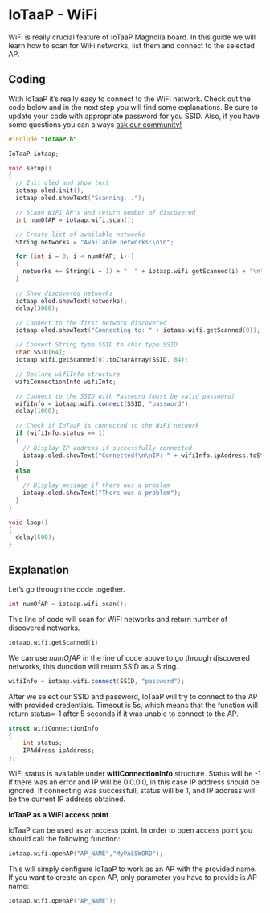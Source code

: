# IoTaaP - WiFi

WiFi is really crucial feature of IoTaaP Magnolia board. In this guide we will learn how to scan for WiFi networks, list them and connect to the selected AP.

## Coding

With IoTaaP it’s really easy to connect to the WiFi network. Check out the code below and in the next step you will find some explanations. Be sure to update your code with appropriate password for you SSID. Also, if you have some questions you can always [ask our community!](https://community.iotaap.io/)
```cpp
#include "IoTaaP.h"

IoTaaP iotaap;

void setup()
{
  // Init oled and show text
  iotaap.oled.init();
  iotaap.oled.showText("Scanning...");

  // Scann WiFi AP's and return number of discovered
  int numOfAP = iotaap.wifi.scan();

  // Create list of available networks
  String networks = "Available networks:\n\n";

  for (int i = 0; i < numOfAP; i++)
  {
    networks += String(i + 1) + ". " + iotaap.wifi.getScanned(i) + "\n";
  }

  // Show discovered networks
  iotaap.oled.showText(networks);
  delay(3000);

  // Connect to the first network discovered
  iotaap.oled.showText("Connecting to: " + iotaap.wifi.getScanned(0));

  // Convert String type SSID to char type SSID
  char SSID[64];
  iotaap.wifi.getScanned(0).toCharArray(SSID, 64);

  // Declare wifiInfo structure
  wifiConnectionInfo wifiInfo;

  // Connect to the SSID with Password (must be valid password)
  wifiInfo = iotaap.wifi.connect(SSID, "password");
  delay(1000);

  // Check if IoTaaP is connected to the WiFi network
  if (wifiInfo.status == 1)
  {
    // Display IP address if successfully connected
    iotaap.oled.showText("Connected!\n\nIP: " + wifiInfo.ipAddress.toString());
  }
  else
  {
    // Display message if there was a problem
    iotaap.oled.showText("There was a problem");
  }
}

void loop()
{
  delay(500);
}
```

## Explanation

Let’s go through the code together.
```cpp
int numOfAP = iotaap.wifi.scan();
```
This line of code will scan for WiFi networks and return number of discovered networks.
```cpp
iotaap.wifi.getScanned(i)
```
We can use _numOfAP_ in the line of code above to go through discovered networks, this dunction will return SSID as a String.
```cpp
wifiInfo = iotaap.wifi.connect(SSID, "password");
```
After we select our SSID and password, IoTaaP will try to connect to the AP with provided credentials. Timeout is 5s, which means that the function will return status=-1 after 5 seconds if it was unable to connect to the AP.
```cpp
struct wifiConnectionInfo
{
    int status;
    IPAddress ipAddress;
};
```
WiFi status is available under **wifiConnectionInfo** structure. Status will be -1 if there was an error and IP will be 0.0.0.0, in this case IP address should be ignored. If connecting was successfull, status will be 1, and IP address will be the current IP address obtained.

**IoTaaP as a WiFi access point**

IoTaaP can be used as an access point. In order to open access point you should call the following function:
```cpp
iotaap.wifi.openAP("AP_NAME","MyPASSWORD");
```
This will simply configure IoTaaP to work as an AP with the provided name. If you want to create an open AP, only parameter you have to provide is AP name:
```cpp
iotaap.wifi.openAP("AP_NAME");
```
